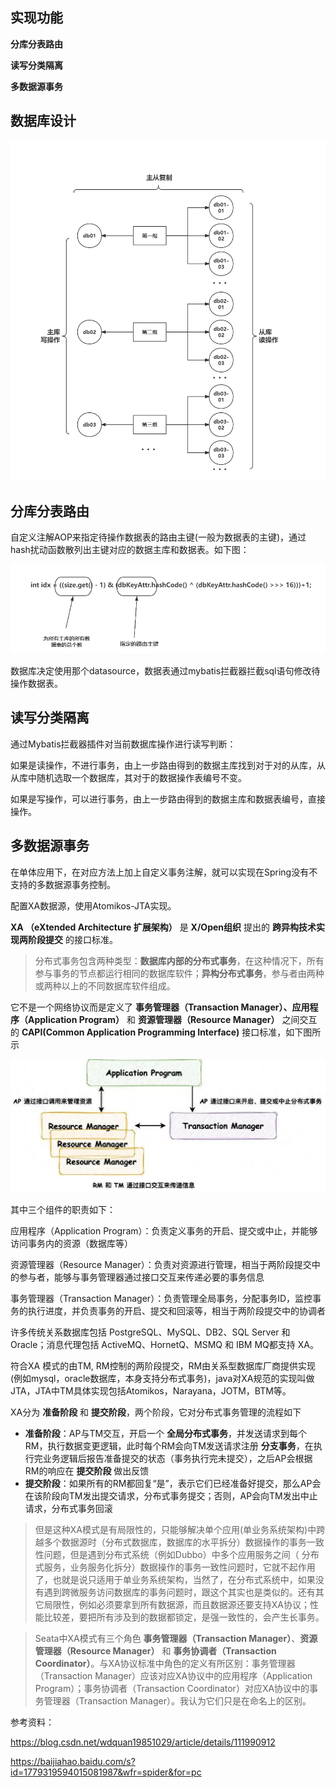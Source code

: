 ## 实现功能

**分库分表路由**

**读写分类隔离**

**多数据源事务**

## 数据库设计



<img src=".\pic\数据库设计.png" alt="数据库设计" style="zoom:60%;" />



## 分库分表路由

自定义注解AOP来指定待操作数据表的路由主键(一般为数据表的主键)，通过hash扰动函数散列出主键对应的数据主库和数据表。如下图：

![image-20231015222925057](./pic/hash路由.png)

数据库决定使用那个datasource，数据表通过mybatis拦截器拦截sql语句修改待操作数据表。

## 读写分类隔离

通过Mybatis拦截器插件对当前数据库操作进行读写判断：

如果是读操作，不进行事务，由上一步路由得到的数据主库找到对于对的从库，从从库中随机选取一个数据库，其对于的数据操作表编号不变。

如果是写操作，可以进行事务，由上一步路由得到的数据主库和数据表编号，直接操作。

## 多数据源事务

在单体应用下，在对应方法上加上自定义事务注解，就可以实现在Spring没有不支持的多数据源事务控制。

配置XA数据源，使用Atomikos-JTA实现。

**XA （eXtended Architecture 扩展架构）** 是 **X/Open组织** 提出的 **跨异构技术实现两阶段提交** 的接口标准。

> 分布式事务包含两种类型：**数据库内部的分布式事务**，在这种情况下，所有参与事务的节点都运行相同的数据库软件；**异构分布式事务**，参与者由两种或两种以上的不同数据库软件组成。

它不是一个网络协议而是定义了 **事务管理器（Transaction Manager）、应用程序（Application Program）** 和 **资源管理器（Resource Manager）** 之间交互的 **CAPI(Common Application Programming Interface)** 接口标准，如下图所示

![img](./pic/XA.png)

其中三个组件的职责如下：

应用程序（Application Program）：负责定义事务的开启、提交或中止，并能够访问事务内的资源（数据库等）

资源管理器（Resource Manager）：负责对资源进行管理，相当于两阶段提交中的参与者，能够与事务管理器通过接口交互来传递必要的事务信息

事务管理器（Transaction Manager）：负责管理全局事务，分配事务ID，监控事务的执行进度，并负责事务的开启、提交和回滚等，相当于两阶段提交中的协调者



许多传统关系数据库包括 PostgreSQL、MySQL、DB2、SQL Server 和 Oracle；消息代理包括 ActiveMQ、HornetQ、MSMQ 和 IBM MQ都支持 XA。

符合XA 模式的由TM, RM控制的两阶段提交，RM由关系型数据库厂商提供实现(例如mysql，oracle数据库，本身支持分布式事务)，java对XA规范的实现叫做JTA，JTA中TM具体实现包括Atomikos，Narayana，JOTM，BTM等。

XA分为 **准备阶段** 和 **提交阶段**，两个阶段，它对分布式事务管理的流程如下

- **准备阶段**：AP与TM交互，开启一个 **全局分布式事务**，并发送请求到每个RM，执行数据变更逻辑，此时每个RM会向TM发送请求注册 **分支事务**，在执行完业务逻辑后报告准备提交的状态（事务执行完未提交），之后AP会根据RM的响应在 **提交阶段** 做出反馈
- **提交阶段**：如果所有的RM都回复“是”，表示它们已经准备好提交，那么AP会在该阶段向TM发出提交请求，分布式事务提交；否则，AP会向TM发出中止请求，分布式事务回滚

>但是这种XA模式是有局限性的，只能够解决单个应用(单业务系统架构)中跨越多个数据源时（分布式数据库，数据库的水平拆分）数据操作的事务一致性问题，但是遇到分布式系统（例如Dubbo）中多个应用服务之间（ 分布式服务，业务服务化拆分）数据操作的事务一致性问题时，它就不起作用了，也就是说只适用于单业务系统架构，当然了，在分布式系统中，如果没有遇到跨微服务访问数据库的事务问题时，跟这个其实也是类似的。还有其它局限性，例如必须要拿到所有数据源，而且数据源还要支持XA协议；性能比较差，要把所有涉及到的数据都锁定，是强一致性的，会产生长事务。



>Seata中XA模式有三个角色 **事务管理器（Transaction Manager）**、**资源管理器（Resource Manager）** 和 **事务协调者（Transaction Coordinator）**。与XA协议标准中角色的定义有所区别：事务管理器（Transaction Manager）应该对应XA协议中的应用程序（Application Program）；事务协调者（Transaction Coordinator）对应XA协议中的事务管理器（Transaction Manager）。我认为它们只是在命名上的区别。



参考资料：

https://blog.csdn.net/wdquan19851029/article/details/111990912

https://baijiahao.baidu.com/s?id=1779319594015081987&wfr=spider&for=pc